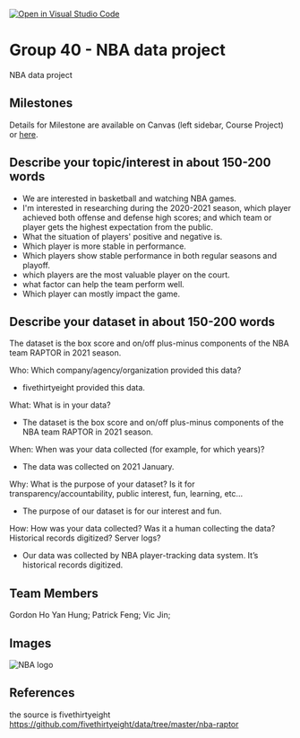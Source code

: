 [![Open in Visual Studio Code](https://classroom.github.com/assets/open-in-vscode-f059dc9a6f8d3a56e377f745f24479a46679e63a5d9fe6f495e02850cd0d8118.svg)](https://classroom.github.com/online_ide?assignment_repo_id=5890631&assignment_repo_type=AssignmentRepo)
# Group 40 - NBA data project
NBA data project

## Milestones

Details for Milestone are available on Canvas (left sidebar, Course Project) or [here](https://firas.moosvi.com/courses/data301/project/milestone01.html).

## Describe your topic/interest in about 150-200 words
- We are interested in basketball and watching NBA games.
- I'm interested in researching during the 2020-2021 season, which player achieved both offense and defense high scores; and which team or player gets the highest expectation from the public.
- What the situation of players' positive and negative is.
- Which player is more stable in performance.
- Which players show stable performance in both regular seasons and playoff.
- which players are the most valuable player on the court.
- what factor can help the team perform well.
- Which player can mostly impact the game.

## Describe your dataset in about 150-200 words

The dataset is the box score and on/off plus-minus components of the NBA team RAPTOR in 2021 season.

Who: Which company/agency/organization provided this data?
- fivethirtyeight provided this data.

What: What is in your data?
- The dataset is the box score and on/off plus-minus components of the NBA team RAPTOR in 2021 season.

When: When was your data collected (for example, for which years)?
- The data was collected on 2021 January.

Why: What is the purpose of your dataset? Is it for transparency/accountability, public interest, fun, learning, etc…
- The purpose of our dataset is for our interest and fun.

How: How was your data collected? Was it a human collecting the data? Historical records digitized? Server logs?
- Our data was collected by NBA player-tracking data system. It’s historical records digitized.

## Team Members

Gordon Ho Yan Hung;
Patrick Feng;
Vic Jin;

## Images

![NBA logo](NBA.png)

## References

the source is fivethirtyeight
https://github.com/fivethirtyeight/data/tree/master/nba-raptor



